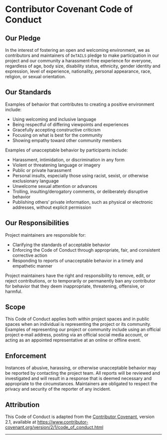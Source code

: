 # Contributor Covenant Code of Conduct

## Our Pledge

In the interest of fostering an open and welcoming environment, we as contributors and maintainers of `DeTAILS` pledge to make participation in our project and our community a harassment‑free experience for everyone, regardless of age, body size, disability status, ethnicity, gender identity and expression, level of experience, nationality, personal appearance, race, religion, or sexual orientation.

## Our Standards

Examples of behavior that contributes to creating a positive environment include:

- Using welcoming and inclusive language
- Being respectful of differing viewpoints and experiences
- Gracefully accepting constructive criticism
- Focusing on what is best for the community
- Showing empathy toward other community members

Examples of unacceptable behavior by participants include:

- Harassment, intimidation, or discrimination in any form
- Violent or threatening language or imagery
- Public or private harassment
- Personal insults, especially those using racist, sexist, or otherwise exclusionary language
- Unwelcome sexual attention or advances
- Trolling, insulting/derogatory comments, or deliberately disruptive behavior
- Publishing others’ private information, such as physical or electronic addresses, without explicit permission

## Our Responsibilities

Project maintainers are responsible for:

- Clarifying the standards of acceptable behavior
- Enforcing the Code of Conduct through appropriate, fair, and consistent corrective action
- Responding to reports of unacceptable behavior in a timely and empathetic manner

Project maintainers have the right and responsibility to remove, edit, or reject contributions, or to temporarily or permanently ban any contributor for behavior that they deem inappropriate, threatening, offensive, or harmful.

## Scope

This Code of Conduct applies both within project spaces and in public spaces when an individual is representing the project or its community. Examples of representing our project or community include using an official project e‑mail address, posting via an official social media account, or acting as an appointed representative at an online or offline event.

## Enforcement

Instances of abusive, harassing, or otherwise unacceptable behavior may be reported by contacting the project team. All reports will be reviewed and investigated and will result in a response that is deemed necessary and appropriate to the circumstances. Maintainers are obligated to respect the privacy and security of the reporter of any incident.

## Attribution

This Code of Conduct is adapted from the [Contributor Covenant][homepage], version 2.1, available at https://www.contributor-covenant.org/version/2/1/code_of_conduct.html

---

[homepage]: https://www.contributor-covenant.org
